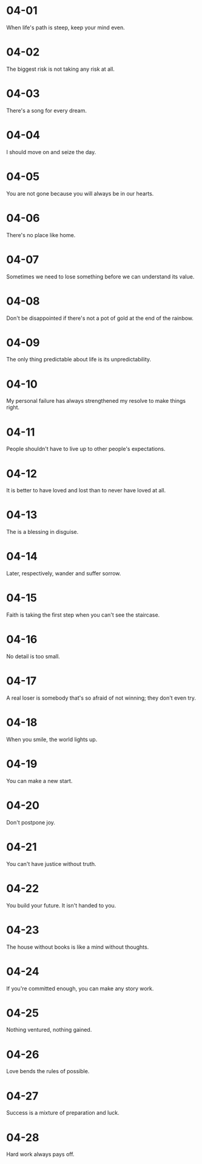 # 04-01

When life's path is steep, keep your mind even.

# 04-02

The biggest risk is not taking any risk at all.

# 04-03

There's a song for every dream.

# 04-04

I should move on and seize the day.

# 04-05

You are not gone because you will always be in our hearts.

# 04-06

There's no place like home.

# 04-07

Sometimes we need to lose something before we can understand its value.

# 04-08

Don't be disappointed if there's not a pot of gold at the end of the rainbow.

# 04-09

The only thing predictable about life is its unpredictability.

# 04-10

My personal failure has always strengthened my resolve to make things right.

# 04-11

People shouldn't have to live up to other people's expectations.

# 04-12

It is better to have loved and lost than to never have loved at all.

# 04-13

The is a blessing in disguise.

# 04-14

Later, respectively, wander and suffer sorrow.

# 04-15

Faith is taking the first step when you can't see the staircase.

# 04-16

No detail is too small.

# 04-17

A real loser is somebody that's so afraid of not winning; they don't even try.

# 04-18

When you smile, the world lights up.

# 04-19

You can make a new start.

# 04-20

Don't postpone joy.

# 04-21

You can't have justice without truth.

# 04-22

You build your future. It isn't handed to you.

# 04-23

The house without books is like a mind without thoughts.

# 04-24

If you're committed enough, you can make any story work.

# 04-25

Nothing ventured, nothing gained.

# 04-26

Love bends the rules of possible.

# 04-27

Success is a mixture of preparation and luck.

# 04-28

Hard work always pays off.

